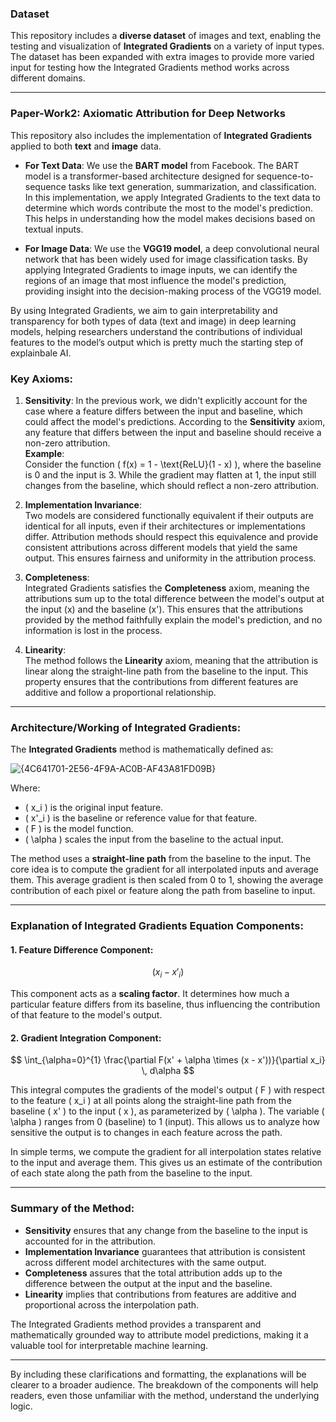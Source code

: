 ### Dataset

This repository includes a **diverse dataset** of images and text, enabling the testing and visualization of **Integrated Gradients** on a variety of input types. The dataset has been expanded with extra images to provide more varied input for testing how the Integrated Gradients method works across different domains. 

---

### Paper-Work2: Axiomatic Attribution for Deep Networks

This repository also includes the implementation of **Integrated Gradients** applied to both **text** and **image** data.

- **For Text Data**: We use the **BART model** from Facebook. The BART model is a transformer-based architecture designed for sequence-to-sequence tasks like text generation, summarization, and classification. In this implementation, we apply Integrated Gradients to the text data to determine which words contribute the most to the model's prediction. This helps in understanding how the model makes decisions based on textual inputs.
  
- **For Image Data**: We use the **VGG19 model**, a deep convolutional neural network that has been widely used for image classification tasks. By applying Integrated Gradients to image inputs, we can identify the regions of an image that most influence the model's prediction, providing insight into the decision-making process of the VGG19 model.

By using Integrated Gradients, we aim to gain interpretability and transparency for both types of data (text and image) in deep learning models, helping researchers understand the contributions of individual features to the model’s output which is pretty much the starting step of explainbale AI.


### Key Axioms:

1. **Sensitivity**:
   In the previous work, we didn't explicitly account for the case where a feature differs between the input and baseline, which could affect the model's predictions. According to the **Sensitivity** axiom, any feature that differs between the input and baseline should receive a non-zero attribution.  
   **Example**:  
   Consider the function \( f(x) = 1 - \text{ReLU}(1 - x) \), where the baseline is 0 and the input is 3. While the gradient may flatten at 1, the input still changes from the baseline, which should reflect a non-zero attribution.

2. **Implementation Invariance**:  
   Two models are considered functionally equivalent if their outputs are identical for all inputs, even if their architectures or implementations differ. Attribution methods should respect this equivalence and provide consistent attributions across different models that yield the same output. This ensures fairness and uniformity in the attribution process.

3. **Completeness**:  
   Integrated Gradients satisfies the **Completeness** axiom, meaning the attributions sum up to the total difference between the model's output at the input \(x\) and the baseline \(x'\). This ensures that the attributions provided by the method faithfully explain the model's prediction, and no information is lost in the process.

4. **Linearity**:  
   The method follows the **Linearity** axiom, meaning that the attribution is linear along the straight-line path from the baseline to the input. This property ensures that the contributions from different features are additive and follow a proportional relationship.

---

### Architecture/Working of Integrated Gradients:

The **Integrated Gradients** method is mathematically defined as:

![{4C641701-2E56-4F9A-AC0B-AF43A81FD09B}](https://github.com/user-attachments/assets/2d3a0f2e-835f-43af-917e-5bf43318d243)

Where:
- \( x_i \) is the original input feature.
- \( x'_i \) is the baseline or reference value for that feature.
- \( F \) is the model function.
- \( \alpha \) scales the input from the baseline to the actual input.



The method uses a **straight-line path** from the baseline to the input. The core idea is to compute the gradient for all interpolated inputs and average them. This average gradient is then scaled from 0 to 1, showing the average contribution of each pixel or feature along the path from baseline to input.

---

### Explanation of Integrated Gradients Equation Components:

#### 1. **Feature Difference Component**:

$$
(x_i - x'_i)
$$

This component acts as a **scaling factor**. It determines how much a particular feature differs from its baseline, thus influencing the contribution of that feature to the model's output.

#### 2. **Gradient Integration Component**:

$$
\int_{\alpha=0}^{1} \frac{\partial F(x' + \alpha \times (x - x'))}{\partial x_i} \, d\alpha
$$

This integral computes the gradients of the model's output \( F \) with respect to the feature \( x_i \) at all points along the straight-line path from the baseline \( x' \) to the input \( x \), as parameterized by \( \alpha \). The variable \( \alpha \) ranges from 0 (baseline) to 1 (input). This allows us to analyze how sensitive the output is to changes in each feature across the path.

In simple terms, we compute the gradient for all interpolation states relative to the input and average them. This gives us an estimate of the contribution of each state along the path from the baseline to the input.

---

### Summary of the Method:

- **Sensitivity** ensures that any change from the baseline to the input is accounted for in the attribution.
- **Implementation Invariance** guarantees that attribution is consistent across different model architectures with the same output.
- **Completeness** assures that the total attribution adds up to the difference between the output at the input and the baseline.
- **Linearity** implies that contributions from features are additive and proportional across the interpolation path.

The Integrated Gradients method provides a transparent and mathematically grounded way to attribute model predictions, making it a valuable tool for interpretable machine learning.

---

By including these clarifications and formatting, the explanations will be clearer to a broader audience. The breakdown of the components will help readers, even those unfamiliar with the method, understand the underlying logic.

